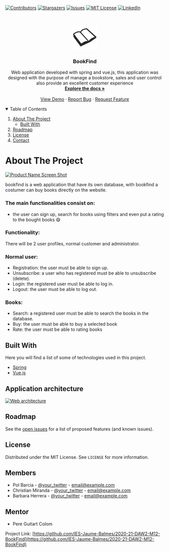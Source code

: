 [![Contributors][contributors-shield]][contributors-url]
[![Stargazers][stars-shield]][stars-url]
[![Issues][issues-shield]][issues-url]
[![MIT License][license-shield]][license-url]
[![LinkedIn][linkedin-shield]][linkedin-url]



<!-- PROJECT LOGO -->
<br />
<p align="center">
  <a href="https://github.com/IES-Jaume-Balmes/2020-21-DAW2-M12-BookFind/">
    <img src="https://github.com/IES-Jaume-Balmes/2020-21-DAW2-M12-BookFind/blob/main/Docs/logo_default.png" alt="Logo" width="80" height="80">
  </a>

<h3 align="center">BookFind</h3>

  <p align="center">
    Web application developed with spring and vue.js, this application was designed with the purpose of manage a bookstore, sales and user control also provide an excellent customer experience
    <br />
    <a href="https://github.com/othneildrew/Best-README-Template"><strong>Explore the docs »</strong></a>
    <br />
    <br />
    <a href="https://github.com/othneildrew/Best-README-Template">View Demo</a>
    ·
    <a href="https://github.com/othneildrew/Best-README-Template/issues">Report Bug</a>
    ·
    <a href="https://github.com/othneildrew/Best-README-Template/issues">Request Feature</a>
  </p>


<!-- TABLE OF CONTENTS -->
<details open="open">
  <summary>Table of Contents</summary>
  <ol>
    <li>
      <a href="#about-the-project">About The Project</a>
      <ul>
        <li><a href="#built-with">Built With</a></li>
      </ul>
    </li>
  <!--   <li>
      <a href="#getting-started">Getting Started</a>
      <ul>
        <li><a href="#prerequisites">Prerequisites</a></li>
        <li><a href="#installation">Installation</a></li>
      </ul>
    </li>-->
    <li><a href="#roadmap">Roadmap</a></li>
    <li><a href="#license">License</a></li>
    <li><a href="#contact">Contact</a></li>
  </ol>
</details>



<!-- ABOUT THE PROJECT -->

# About The Project

[![Product Name Screen Shot][product-screenshot]](https://example.com)

bookfind is a web application that have its own database, with bookfind a costumer can buy books directly on the
website.

### The main functionalities consist on:

* the user can sign up, search for books using filters and even put a rating to the bought books  :smile:

### Functionality:

There will be 2 user profiles, normal customer and administrator.

### Normal user:

* Registration: the user must be able to sign up.
* Unsubscribe: a user who has registered must be able to unsubscribe (delete).
* Login: the registered user must be able to log in.
* Logout: the user must be able to log out.

### Books:

* Search: a registered user must be able to search the books in the database.
* Buy: the user must be able to buy a selected book
* Rate: the user must be able to rating books

## Built With

Here you will find a list of some of technologies used in this project.

* [Spring](https://spring.io/)
* [Vue.js](https://vuejs.org/)

## Application architecture

[![Web architecture][web-architecture]](https://github.com/IES-Jaume-Balmes/2020-21-DAW2-M12-BookFind/tree/main/Docs/architecture.png)

## Roadmap

See the [open issues](https://github.com/IES-Jaume-Balmes/2020-21-DAW2-M12-BookFind/issues) for a list of proposed
features (and known issues).






<!-- LICENSE -->

## License

Distributed under the MIT License. See `LICENSE` for more information.



<!-- CONTACT -->

## Members

* Pol Barcia - [@your_twitter](https://twitter.com/your_username) - email@example.com
* Christian Miranda - [@your_twitter](https://twitter.com/your_username) - email@example.com
* Barbara Herrera - [@your_twitter](https://twitter.com/your_username) - email@example.com

## Mentor
* Pere Guitart Colom


Project Link: [https://github.com/IES-Jaume-Balmes/2020-21-DAW2-M12-BookFind](https://github.com/IES-Jaume-Balmes/2020-21-DAW2-M12-BookFind)


<!-- ACKNOWLEDGEMENTS -->

<!-- MARKDOWN LINKS & IMAGES -->
<!-- https://www.markdownguide.org/basic-syntax/#reference-style-links -->

[contributors-shield]: https://img.shields.io/github/contributors/othneildrew/Best-README-Template.svg?style=for-the-badge

[contributors-url]: https://github.com/IES-Jaume-Balmes/2020-21-DAW2-M12-BookFind/graphs/contributors


[stars-shield]: https://img.shields.io/github/stars/othneildrew/Best-README-Template.svg?style=for-the-badge

[stars-url]: https://github.com/IES-Jaume-Balmes/2020-21-DAW2-M12-BookFind/stargazers

[issues-shield]: https://img.shields.io/github/issues/othneildrew/Best-README-Template.svg?style=for-the-badge

[issues-url]: https://github.com/othneildrew/Best-README-Template/issues

[license-shield]: https://img.shields.io/github/license/othneildrew/Best-README-Template.svg?style=for-the-badge

[license-url]: https://github.com/othneildrew/Best-README-Template/blob/master/LICENSE.txt

[linkedin-shield]: https://img.shields.io/badge/-LinkedIn-black.svg?style=for-the-badge&logo=linkedin&colorB=555

[linkedin-url]: https://linkedin.com/in/othneildrew

[product-screenshot]: images/screenshot.png

[web-architecture]: https://github.com/IES-Jaume-Balmes/2020-21-DAW2-M12-BookFind/tree/main/Docs/architecture.png
